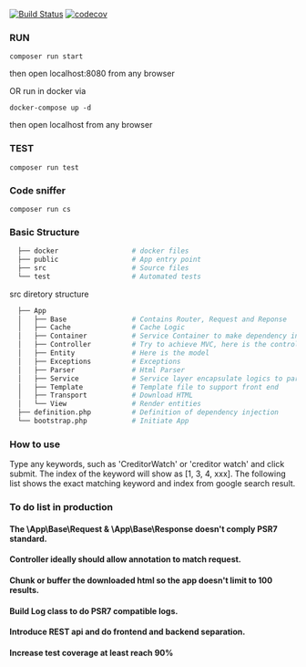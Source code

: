 [![Build Status](https://travis-ci.org/jp928/CreditorWatch.svg?branch=master)](https://travis-ci.org/jp928/CreditorWatch)
[![codecov](https://codecov.io/gh/jp928/CreditorWatch/branch/master/graph/badge.svg)](https://codecov.io/gh/jp928/CreditorWatch)

### RUN

```
composer run start
```

then open localhost:8080 from any browser

OR run in docker via

```
docker-compose up -d
```

then open localhost from any browser


### TEST

```
composer run test
```

### Code sniffer

```
composer run cs
```

### Basic Structure
```bash
  ├── docker                  # docker files
  ├── public                  # App entry point
  ├── src                     # Source files
  └── test                    # Automated tests
```
  src diretory structure
```bash
  ├── App                   
  │   ├── Base                # Contains Router, Request and Reponse
  │   ├── Cache               # Cache Logic
  │   ├── Container           # Service Container to make dependency injection easier
  │   ├── Controller          # Try to achieve MVC, here is the controller
  │   ├── Entity              # Here is the model
  │   ├── Exceptions          # Exceptions
  │   ├── Parser              # Html Parser
  │   ├── Service             # Service layer encapsulate logics to parse Html thereby make controller decouples from others
  │   ├── Template            # Template file to support front end
  │   ├── Transport           # Download HTML
  │   └── View                # Render entities
  ├── definition.php          # Definition of dependency injection   
  └── bootstrap.php           # Initiate App
```

### How to use
Type any keywords, such as 'CreditorWatch' or 'creditor watch' and click submit. The index of the keyword will show as [1, 3, 4, xxx]. The following list shows the exact matching keyword and index from google search result.

### To do list in production

#### The \App\Base\Request & \App\Base\Response doesn't comply PSR7 standard.
#### Controller ideally should allow annotation to match request.
#### Chunk or buffer the downloaded html so the app doesn't limit to 100 results.
#### Build Log class to do PSR7 compatible logs.
#### Introduce REST api and do frontend and backend separation.
#### Increase test coverage at least reach 90%

